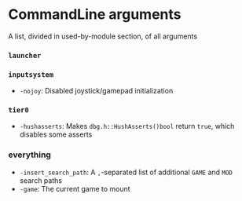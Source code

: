 # CommandLine arguments
A list, divided in used-by-module section, of all arguments

### `launcher`


### `inputsystem`
- `-nojoy`: Disabled joystick/gamepad initialization

### `tier0`
- `-hushasserts`: Makes `dbg.h::HushAsserts()bool` return `true`, which disables some asserts

### everything
- `-insert_search_path`: A `,`-separated list of additional `GAME` and `MOD` search paths
- `-game`: The current game to mount